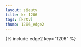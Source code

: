 ```yaml
--- 
layout: sieutv
title: kr 1206
tags: [krtv]
thumb: 1206_edge2
---
```

{% include edge2 key="1206" %} 
